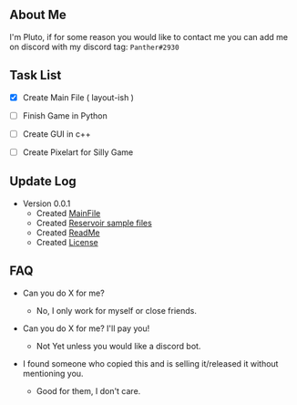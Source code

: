 ## About Me
I'm Pluto, if for some reason you would like to contact me you can add me on discord with my discord tag: ```Panther#2930```

## Task List
- [x] Create Main File ( layout-ish )
- [ ] Finish Game in Python
- [ ] Create GUI in c++
- [ ] Create Pixelart for Silly Game


## Update Log
- Version 0.0.1
  - Created [MainFile]()
  - Created [Reservoir sample files]()
  - Created [ReadMe](README.md)
  - Created [License](LICENSE)
  
## FAQ
- Can you do X for me?
  - No, I only work for myself or close friends.

- Can you do X for me? I'll pay you!
  - Not Yet unless you would like a discord bot.

- I found someone who copied this and is selling it/released it without mentioning you.
  -  Good for them, I don't care.
